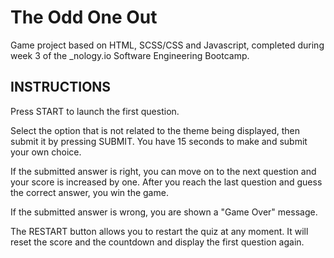 # The Odd One Out

Game project based on HTML, SCSS/CSS and Javascript, completed during week 3 of the _nology.io Software Engineering Bootcamp.

INSTRUCTIONS
-------------------

Press START to launch the first question.
 
Select the option that is not related to the theme being displayed, then submit it by pressing SUBMIT.
You have 15 seconds to make and submit your own choice.

If the submitted answer is right, you can move on to the next question and your score is increased by one. 
After you reach the last question and guess the correct answer, you win the game.

If the submitted answer is wrong, you are shown a "Game Over" message.

The RESTART button allows you to restart the quiz at any moment. 
It will reset the score and the countdown and display the first question again.

